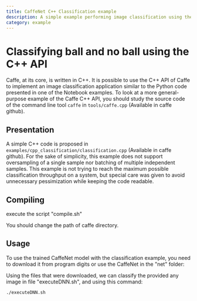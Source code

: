 ```yaml
---
title: CaffeNet C++ Classification example
description: A simple example performing image classification using the low-level C++ API.
category: example
---
```


# Classifying ball and no ball using the C++ API

Caffe, at its core, is written in C++. It is possible to use the C++
API of Caffe to implement an image classification application similar
to the Python code presented in one of the Notebook examples. To look
at a more general-purpose example of the Caffe C++ API, you should
study the source code of the command line tool `caffe` in `tools/caffe.cpp` (Available in caffe github).

## Presentation

A simple C++ code is proposed in
`examples/cpp_classification/classification.cpp` (Available in caffe github). For the sake of
simplicity, this example does not support oversampling of a single
sample nor batching of multiple independent samples. This example is
not trying to reach the maximum possible classification throughput on
a system, but special care was given to avoid unnecessary
pessimization while keeping the code readable.

## Compiling

execute the script "compile.sh"

You should change the path of caffe directory.

## Usage

To use the trained CaffeNet model with the classification example,
you need to download it from program digits or use the CaffeNet in the "net" folder:

Using the files that were downloaded, we can classify the provided any
image in file "executeDNN.sh", and using this command:

```
./executeDNN.sh
```


